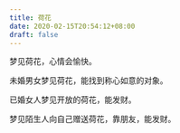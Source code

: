 ```yaml
---
title: 荷花
date: 2020-02-15T20:54:12+08:00
draft: false
---
```


梦见荷花，心情会愉快。



未婚男女梦见荷花，能找到称心如意的对象。



已婚女人梦见开放的荷花，能发财。



梦见陌生人向自己赠送荷花，靠朋友，能发财。

